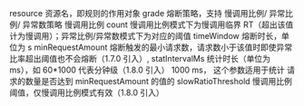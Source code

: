 resource	资源名，即规则的作用对象
grade	熔断策略，支持 慢调用比例/ 异常比例/ 异常数策略	慢调用比例
count	慢调用比例模式下为慢调用临界 RT（超出该值计为慢调用）；异常比例/异常数模式下为对应的阈值
timeWindow	熔断时长，单位为 s
minRequestAmount	熔断触发的最小请求数，请求数小于该值时即使异常比率超出阈值也不会熔断（1.7.0 引入）,
statIntervalMs	统计时长（单位为 ms），如 60*1000 代表分钟级（1.8.0 引入）	1000 ms， 这个参数适用于统计 请求的数量是否达到 minRequestAmount 的值的
slowRatioThreshold	慢调用比例阈值，仅慢调用比例模式有效（1.8.0 引入）	